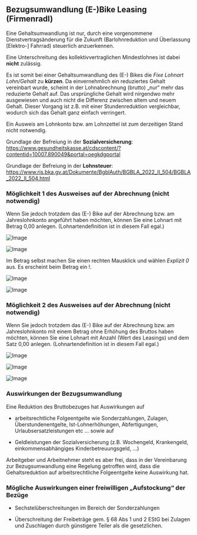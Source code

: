 ## Bezugsumwandlung (E-)Bike Leasing (Firmenradl)

Eine Gehaltsumwandlung ist nur, durch eine vorgenommene Dienstvertragsänderung für die Zukunft (Barlohnreduktion und Überlassung \[Elektro-\] Fahrrad) steuerlich anzuerkennen.

Eine Unterschreitung des kollektivvertraglichen Mindestlohnes ist dabei **nicht** zulässig.

Es ist somit bei einer Gehaltsumwandlung des (E-) Bikes die *Fixe Lohnart Lohn/Gehalt* zu **kürzen**. Da einvernehmlich ein reduziertes Gehalt vereinbart wurde, scheint in der Lohnabrechnung (brutto) „nur“ mehr das reduzierte Gehalt auf. Das ursprüngliche Gehalt wird nirgendwo mehr ausgewiesen und auch nicht die Differenz zwischen altem und neuem Gehalt. Dieser Vorgang ist z.B. mit einer Stundenreduktion vergleichbar, wodurch sich das Gehalt ganz einfach verringert.

Ein Ausweis am Lohnkonto bzw. am Lohnzettel ist zum derzeitigen Stand nicht notwendig.

Grundlage der Befreiung in der **Sozialversicherung**:
<https://www.gesundheitskasse.at/cdscontent/?contentid=10007.890049&portal=oegkdgportal>

Grundlage der Befreiung in der **Lohnsteuer**:
<https://www.ris.bka.gv.at/Dokumente/BgblAuth/BGBLA_2022_II_504/BGBLA_2022_II_504.html>

### Möglichkeit 1 des Ausweises auf der Abrechnung (nicht notwendig)

Wenn Sie jedoch trotzdem das (E-) Bike auf der Abrechnung bzw. am Jahreslohnkonto angeführt haben möchten, können Sie eine Lohnart mit Betrag 0,00 anlegen. (Lohnartendefinition ist in diesem Fall egal.)

![Image](<img/image575.png>)

![Image](<img/image576.png>)

Im Betrag selbst machen Sie einen rechten Mausklick und wählen *Explizit 0* aus. Es erscheint beim Betrag ein !.

![Image](<img/image577.png>)

![Image](<img/image578.png>)

### Möglichkeit 2 des Ausweises auf der Abrechnung (nicht notwendig)

Wenn Sie jedoch trotzdem das (E-) Bike auf der Abrechnung bzw. am Jahreslohnkonto mit einem Betrag ohne Erhöhung des Bruttos haben möchten, können Sie eine Lohnart mit Anzahl (Wert des Leasings) und dem Satz 0,00 anlegen. (Lohnartendefinition ist in diesem Fall egal.)

![Image](<img/image579.png>)

![Image](<img/image580.png>)

![Image](<img/image581.png>)

### Auswirkungen der Bezugsumwandlung

Eine Reduktion des Bruttobezuges hat Auswirkungen auf

- arbeitsrechtliche Folgeentgelte wie Sonderzahlungen, Zulagen,   Überstundenentgelte, Ist-Lohnerhöhungen, Abfertigungen,   Urlaubsersatzleistungen etc ... sowie auf

- Geldleistungen der Sozialversicherung (z.B. Wochengeld, Krankengeld,   einkommensabhängiges Kinderbetreuungsgeld, …)

Arbeitgeber und Arbeitnehmer steht es aber frei, dass in der Vereinbarung zur Bezugsumwandlung eine Regelung getroffen wird, dass die Gehaltsreduktion auf arbeitsrechtliche Folgeentgelte keine Auswirkung hat.

### Mögliche Auswirkungen einer freiwilligen „Aufstockung“ der Bezüge

- Sechstelüberschreitungen im Bereich der Sonderzahlungen

- Überschreitung der Freibeträge gem. § 68 Abs 1 und 2 EStG bei Zulagen   und Zuschlagen durch günstigere Teiler als die gesetzlichen.